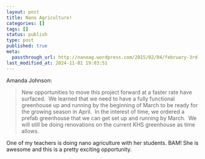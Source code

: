 ```yaml
---
layout: post
title: Nano Agriculture!
categories: []
tags: []
status: publish
type: post
published: true
meta:
  passthrough_url: http://nanoag.wordpress.com/2015/02/04/february-3rd-status-update/
last_modified_at: 2024-11-01 19:03:51
---
```


Amanda Johnson:


>New opportunities to move this project forward at a faster rate have surfaced.  We learned that we need to have a fully functional greenhouse up and running by the beginning of March to be ready for the growing season in April.  In the interest of time, we ordered a prefab greenhouse that we can get set up and running by March.  We will still be doing renovations on the current KHS greenhouse as time allows.



One of my teachers is doing nano agriculture with her students. BAM! She is awesome and this is a pretty exciting opportunity.
